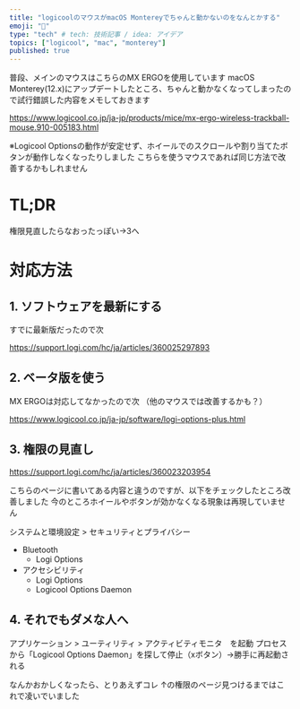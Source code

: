 ```yaml
---
title: "logicoolのマウスがmacOS Montereyでちゃんと動かないのをなんとかする"
emoji: "🌟"
type: "tech" # tech: 技術記事 / idea: アイデア
topics: ["logicool", "mac", "monterey"]
published: true
---
```

普段、メインのマウスはこちらのMX ERGOを使用しています
macOS Monterey(12.x)にアップデートしたところ、ちゃんと動かなくなってしまったので試行錯誤した内容をメモしておきます

https://www.logicool.co.jp/ja-jp/products/mice/mx-ergo-wireless-trackball-mouse.910-005183.html

※Logicool Optionsの動作が安定せず、ホイールでのスクロールや割り当てたボタンが動作しなくなったりしました
こちらを使うマウスであれば同じ方法で改善するかもしれません

# TL;DR

権限見直したらなおったっぽい→3へ

# 対応方法

## 1. ソフトウェアを最新にする

すでに最新版だったので次

https://support.logi.com/hc/ja/articles/360025297893

## 2. ベータ版を使う

MX ERGOは対応してなかったので次
（他のマウスでは改善するかも？）

https://www.logicool.co.jp/ja-jp/software/logi-options-plus.html

## 3. 権限の見直し

https://support.logi.com/hc/ja/articles/360023203954

こちらのページに書いてある内容と違うのですが、以下をチェックしたところ改善しました
今のところホイールやボタンが効かなくなる現象は再現していません

システムと環境設定 > セキュリティとプライバシー

- Bluetooth
  - Logi Options
- アクセシビリティ
  - Logi Options
  - Logicool Options Daemon

## 4. それでもダメな人へ

アプリケーション > ユーティリティ > アクティビティモニタ　を起動
プロセスから「Logicool Options Daemon」を探して停止（xボタン）→勝手に再起動される

なんかおかしくなったら、とりあえずコレ
↑の権限のページ見つけるまではこれで凌いでいました

